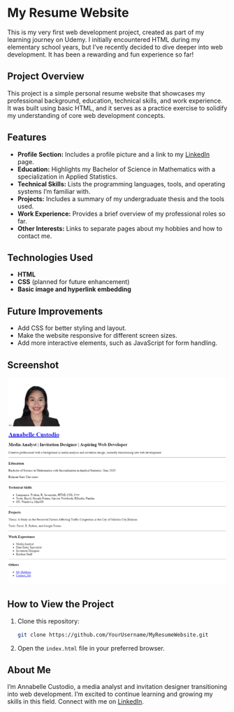 
# My Resume Website

This is my very first web development project, created as part of my learning journey on Udemy. I initially encountered HTML during my elementary school years, but I’ve recently decided to dive deeper into web development. It has been a rewarding and fun experience so far!

## Project Overview
This project is a simple personal resume website that showcases my professional background, education, technical skills, and work experience. It was built using basic HTML, and it serves as a practice exercise to solidify my understanding of core web development concepts.

## Features
- **Profile Section:** Includes a profile picture and a link to my [LinkedIn](https://www.linkedin.com/in/custodioannabellem/) page.
- **Education:** Highlights my Bachelor of Science in Mathematics with a specialization in Applied Statistics.
- **Technical Skills:** Lists the programming languages, tools, and operating systems I’m familiar with.
- **Projects:** Includes a summary of my undergraduate thesis and the tools used.
- **Work Experience:** Provides a brief overview of my professional roles so far.
- **Other Interests:** Links to separate pages about my hobbies and how to contact me.

## Technologies Used
- **HTML**
- **CSS** (planned for future enhancement)
- **Basic image and hyperlink embedding**

## Future Improvements
- Add CSS for better styling and layout.
- Make the website responsive for different screen sizes.
- Add more interactive elements, such as JavaScript for form handling.

## Screenshot
![Profile Preview](./Images-Videos/Goal.png)

## How to View the Project
1. Clone this repository:
   ```bash
   git clone https://github.com/YourUsername/MyResumeWebsite.git
   ```
2. Open the `index.html` file in your preferred browser.

## About Me
I’m Annabelle Custodio, a media analyst and invitation designer transitioning into web development. I’m excited to continue learning and growing my skills in this field. Connect with me on [LinkedIn](https://www.linkedin.com/in/custodioannabellem/).
